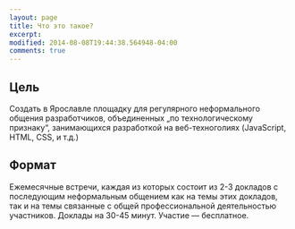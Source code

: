 ```yaml
---
layout: page
title: Что это такое?
excerpt: 
modified: 2014-08-08T19:44:38.564948-04:00
comments: true
---
```


Цель
----
Создать в Ярославле площадку для регулярного неформального общения разработчиков,
объединенных &#8222;по технологическому признаку&#8220;, занимающихся разработкой на веб-техноголиях
(JavaScript, HTML, CSS, и т.д.)

Формат
------
Ежемесячные встречи, каждая из которых состоит из 2-3 докладов
с последующим неформальным общением как на темы этих докладов,
так и на темы связанные с общей профессиональной деятельностью участников.
Доклады на 30-45 минут. Участие &mdash; бесплатное.